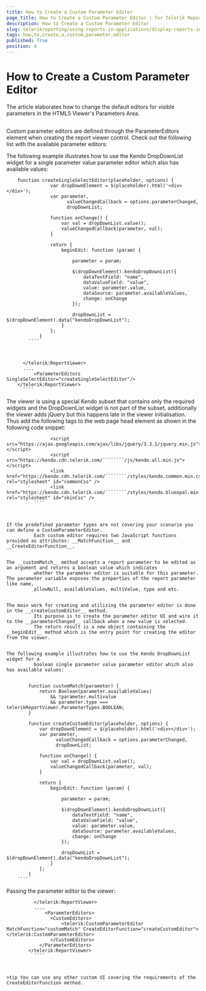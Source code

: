 ```yaml
---
title: How to Create a Custom Parameter Editor
page_title: How to Create a Custom Parameter Editor | for Telerik Reporting Documentation
description: How to Create a Custom Parameter Editor
slug: telerikreporting/using-reports-in-applications/display-reports-in-applications/web-application/html5-asp.net-web-forms-report-viewer/customizing/how-to-create-a-custom-parameter-editor
tags: how,to,create,a,custom,parameter,editor
published: True
position: 4
---
```


# How to Create a Custom Parameter Editor



The article elaborates how to change the default editors for visible parameters in the HTML5 Viewer's Parameters Area.
      

## 

Custom parameter editors are defined through the ParameterEditors element when creating the report viewer control.
          Check out the following list with the available parameter editors:
        

The following example illustrates how to use the Kendo DropDownList widget for a
          single parameter value parameter editor which also has available values:
        

````
    function createSingleSelectEditor(placeholder, options) {
                var dropDownElement = $(placeholder).html('<div></div>');
                var parameter,
                      valueChangedCallback = options.parameterChanged,
                      dropDownList;

                function onChange() {
                    var val = dropDownList.value();
                    valueChangedCallback(parameter, val);
                }

                return {
                    beginEdit: function (param) {

                        parameter = param;

                        $(dropDownElement).kendoDropDownList({
                            dataTextField: "name",
                            dataValueField: "value",
                            value: parameter.value,
                            dataSource: parameter.availableValues,
                            change: onChange
                        });

                        dropDownList = $(dropDownElement).data("kendoDropDownList");
                    }
                };
            }
        ````



````
          </telerik:ReportViewer>
          ....
              <ParameterEditors SingleSelectEditor="createSingleSelectEditor"/>
        </telerik:ReportViewer>
          ````



The viewer is using a special Kendo subset that contains only the required widgets and the DropDownList 
          widget is not part of the subset, additionally the viewer adds jQuery but this happens late in the 
          viewer initialisation. Thus add the following tags to the web page head element as shown in the 
          following code snippet:
        

````
                <script src="https://ajax.googleapis.com/ajax/libs/jquery/3.3.1/jquery.min.js"></script>
                <script src="https://kendo.cdn.telerik.com/````````/js/kendo.all.min.js"></script>
                <link href="https://kendo.cdn.telerik.com/````````/styles/kendo.common.min.css" rel="stylesheet" id="commonCss" />
                <link href="https://kendo.cdn.telerik.com/````````/styles/kendo.blueopal.min.css" rel="stylesheet" id="skinCss" />
          ````



If the predefined parameter types are not covering your scenario you can define a CustomParameterEditor.
          Each custom editor requires two JavaScript functions provided as attributes: __MatchFunction__ and __CreateEditorFunction__.
        

The __customMatch__ method accepts a report parameter to be edited as an argument and returns a boolean value which indicates
          whether the parameter editor is suitable for this parameter. The parameter variable exposes the properties of the report parameter like name,
          allowNull, availableValues, multiValue, type and etc.
        

The main work for creating and utilizing the parameter editor is done in the __createCustomEditor__ method.
          Its purpose is to create the parameter editor UI and wire it to the __parameterChanged__ callback when a new value is selected.
          The return result is a new object containing the __beginEdit__ method which is the entry point for creating the editor from the viewer.
        

The following example illustrates how to use the Kendo DropDownList widget for a
          boolean single parameter value parameter editor which also has available values:
        

````
            function customMatch(parameter) {
                return Boolean(parameter.availableValues)
                    && !parameter.multivalue
                    && parameter.type === telerikReportViewer.ParameterTypes.BOOLEAN;
            }

            function createCustomEditor(placeholder, options) {
                var dropDownElement = $(placeholder).html('<div></div>');
                var parameter,
                      valueChangedCallback = options.parameterChanged,
                      dropDownList;

                function onChange() {
                    var val = dropDownList.value();
                    valueChangedCallback(parameter, val);
                }

                return {
                    beginEdit: function (param) {

                        parameter = param;

                        $(dropDownElement).kendoDropDownList({
                            dataTextField: "name",
                            dataValueField: "value",
                            value: parameter.value,
                            dataSource: parameter.availableValues,
                            change: onChange
                        });

                        dropDownList = $(dropDownElement).data("kendoDropDownList");
                    }
                };
            }
        ````



Passing the parameter editor to the viewer:
        

````
          </telerik:ReportViewer>
          ....
              <ParameterEditors>
                <CustomEditors>
                    <telerik:CustomParameterEditor MatchFunction="customMatch" CreateEditorFunction="createCustomEditor"></telerik:CustomParameterEditor>
                </CustomEditors>
            </ParameterEditors>
        </telerik:ReportViewer>
          ````



>tip You can use any other custom UI covering the requirements of the CreateEditorFunction method.


